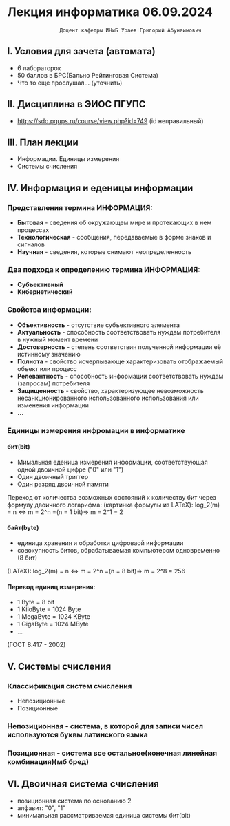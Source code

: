 # Лекция информатика 06.09.2024
                     Доцент кафедры ИНиБ Ураев Григорий Абунаимович


## I. Условия для зачета (автомата)
- 6 лабораторок
- 50 баллов в БРС(Бально Рейтинговая Система)
- Что то еще прослушал... (уточнить)


## II. Дисциплина в ЭИОС ПГУПС
- https://sdo.pgups.ru/course/view.php?id=749 (id неправильный)


## III. План лекции
- Информации. Единицы измерения
- Системы счисления


## IV. Информация и еденицы информации
### Представления термина ИНФОРМАЦИЯ:
- **Бытовая** - сведения об окружающем мире и протекающих в нем процессах
- **Технологическая** - сообщения, передаваемые в форме знаков и сигналов
- **Научная** - сведения, которые снимают неопределенность
### Два подхода к определению термина ИНФОРМАЦИЯ:
- **Субъективный**
- **Кибернетический**
### Свойства информации:
- **Объективность** - отсутствие субъективного элемента
- **Актуальность** - способность соответствовать нуждам потребителя в нужный момент времени
- **Достоверность** - степень соответствия полученной информации её истинному значению
- **Полнота** - свойство исчерпывающе характеризовать отображаемый объект или процесс
- **Релевантность** - способность информации соответствовать нуждам (запросам) потребителя
- **Защищенность** - свойство, характеризующее невозможность несанкционированного использованного использования или изменения информации
- **...**
### Единицы измерения инфромации в информатике
#### бит(bit)
- Мимальная еденица измерения информации, соответствующая одной двоичной цифре ("0" или "1")
- Один двоичный триггер
- Один разряд двоичной памяти

Переход от количества возможных состояний к количеству бит через формулу двоичного логарифма:
(картинка формулы из LATeX): log_2(m) = n <=> m = 2^n =(n = 1 bit)=> m = 2^1 = 2
#### байт(byte)
- единица хранения и обработки цифроваой информации
- совокупность битов, обрабатываемая компьютером одновременно (8 бит)

(LATeX): log_2(m) = n <=> m = 2^n =(n = 8 bit)=> m = 2^8 = 256
#### Перевод единиц измерения:
- 1 Byte = 8 bit
- 1 KiloByte = 1024 Byte
- 1 MegaByte = 1024 KByte
- 1 GigaByte = 1024 MByte
- ...

(ГОСТ 8.417 - 2002)
## V. Системы счисления
### Классификация систем счисления
- Непозиционные
- Позиционные
### Непозиционная - система, в которой для записи чисел используются буквы латинского языка
### Позиционная - система все остальное(конечная линейная комбинация)(мб бред)
## VI. Двоичная система счисления
- позиционная система по основанию 2
- алфавит: "0", "1"
- минимальная рассматриваемая единица системы бит(bit)